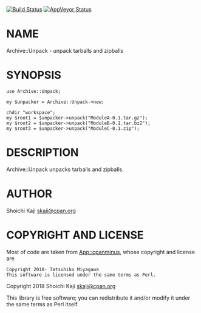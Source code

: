 [![Build Status](https://travis-ci.com/skaji/Archive-Unpack.svg?branch=master)](https://travis-ci.com/skaji/Archive-Unpack)
[![AppVeyor Status](https://ci.appveyor.com/api/projects/status/github/skaji/Archive-Unpack?branch=master&svg=true)](https://ci.appveyor.com/project/skaji/Archive-Unpack)

# NAME

Archive::Unpack - unpack tarballs and zipballs

# SYNOPSIS

    use Archive::Unpack;

    my $unpacker = Archive::Unpack->new;

    chdir "workspace";
    my $root1 = $unpacker->unpack("ModuleA-0.1.tar.gz");
    my $root2 = $unpacker->unpack("ModuleB-0.1.tar.bz2");
    my $root3 = $unpacker->unpack("ModuleC-0.1.zip");

# DESCRIPTION

Archive::Unpack unpacks tarballs and zipballs.

# AUTHOR

Shoichi Kaji <skaji@cpan.org>

# COPYRIGHT AND LICENSE

Most of code are taken from [App::cpanminus](https://metacpan.org/pod/App::cpanminus), whose copyright and license are

    Copyright 2010- Tatsuhiko Miyagawa
    This software is licensed under the same terms as Perl.

Copyright 2018 Shoichi Kaji <skaji@cpan.org>

This library is free software; you can redistribute it and/or modify
it under the same terms as Perl itself.
